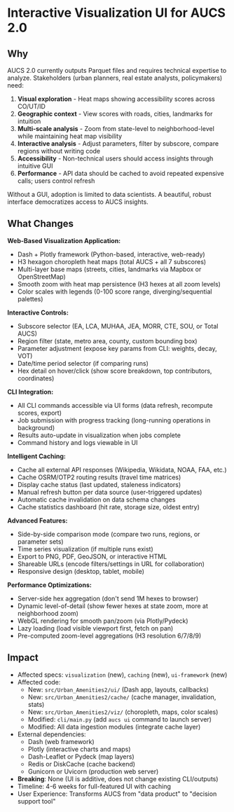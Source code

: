 # Interactive Visualization UI for AUCS 2.0

## Why

AUCS 2.0 currently outputs Parquet files and requires technical expertise to analyze. Stakeholders (urban planners, real estate analysts, policymakers) need:

1. **Visual exploration** - Heat maps showing accessibility scores across CO/UT/ID
2. **Geographic context** - View scores with roads, cities, landmarks for intuition
3. **Multi-scale analysis** - Zoom from state-level to neighborhood-level while maintaining heat map visibility
4. **Interactive analysis** - Adjust parameters, filter by subscore, compare regions without writing code
5. **Accessibility** - Non-technical users should access insights through intuitive GUI
6. **Performance** - API data should be cached to avoid repeated expensive calls; users control refresh

Without a GUI, adoption is limited to data scientists. A beautiful, robust interface democratizes access to AUCS insights.

## What Changes

**Web-Based Visualization Application:**

- Dash + Plotly framework (Python-based, interactive, web-ready)
- H3 hexagon choropleth heat maps (total AUCS + all 7 subscores)
- Multi-layer base maps (streets, cities, landmarks via Mapbox or OpenStreetMap)
- Smooth zoom with heat map persistence (H3 hexes at all zoom levels)
- Color scales with legends (0-100 score range, diverging/sequential palettes)

**Interactive Controls:**

- Subscore selector (EA, LCA, MUHAA, JEA, MORR, CTE, SOU, or Total AUCS)
- Region filter (state, metro area, county, custom bounding box)
- Parameter adjustment (expose key params from CLI: weights, decay, VOT)
- Date/time period selector (if comparing runs)
- Hex detail on hover/click (show score breakdown, top contributors, coordinates)

**CLI Integration:**

- All CLI commands accessible via UI forms (data refresh, recompute scores, export)
- Job submission with progress tracking (long-running operations in background)
- Results auto-update in visualization when jobs complete
- Command history and logs viewable in UI

**Intelligent Caching:**

- Cache all external API responses (Wikipedia, Wikidata, NOAA, FAA, etc.)
- Cache OSRM/OTP2 routing results (travel time matrices)
- Display cache status (last updated, staleness indicators)
- Manual refresh button per data source (user-triggered updates)
- Automatic cache invalidation on data schema changes
- Cache statistics dashboard (hit rate, storage size, oldest entry)

**Advanced Features:**

- Side-by-side comparison mode (compare two runs, regions, or parameter sets)
- Time series visualization (if multiple runs exist)
- Export to PNG, PDF, GeoJSON, or interactive HTML
- Shareable URLs (encode filters/settings in URL for collaboration)
- Responsive design (desktop, tablet, mobile)

**Performance Optimizations:**

- Server-side hex aggregation (don't send 1M hexes to browser)
- Dynamic level-of-detail (show fewer hexes at state zoom, more at neighborhood zoom)
- WebGL rendering for smooth pan/zoom (via Plotly/Pydeck)
- Lazy loading (load visible viewport first, fetch on pan)
- Pre-computed zoom-level aggregations (H3 resolution 6/7/8/9)

## Impact

- Affected specs: `visualization` (new), `caching` (new), `ui-framework` (new)
- Affected code:
  - New: `src/Urban_Amenities2/ui/` (Dash app, layouts, callbacks)
  - New: `src/Urban_Amenities2/cache/` (cache manager, invalidation, stats)
  - New: `src/Urban_Amenities2/viz/` (choropleth, maps, color scales)
  - Modified: `cli/main.py` (add `aucs ui` command to launch server)
  - Modified: All data ingestion modules (integrate cache layer)
- External dependencies:
  - Dash (web framework)
  - Plotly (interactive charts and maps)
  - Dash-Leaflet or Pydeck (map layers)
  - Redis or DiskCache (cache backend)
  - Gunicorn or Uvicorn (production web server)
- **Breaking**: None (UI is additive, does not change existing CLI/outputs)
- Timeline: 4-6 weeks for full-featured UI with caching
- User Experience: Transforms AUCS from "data product" to "decision support tool"
